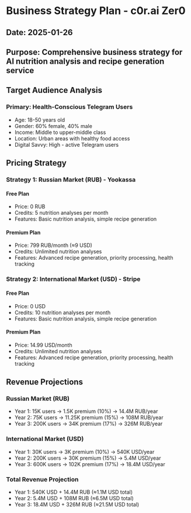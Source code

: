 # Business Strategy Plan - c0r.ai Zer0

## Date: 2025-01-26
## Purpose: Comprehensive business strategy for AI nutrition analysis and recipe generation service

## Target Audience Analysis

### Primary: Health-Conscious Telegram Users
- Age: 18-50 years old
- Gender: 60% female, 40% male
- Income: Middle to upper-middle class
- Location: Urban areas with healthy food access
- Digital Savvy: High - active Telegram users

## Pricing Strategy

### Strategy 1: Russian Market (RUB) - Yookassa

#### Free Plan
- Price: 0 RUB
- Credits: 5 nutrition analyses per month
- Features: Basic nutrition analysis, simple recipe generation

#### Premium Plan
- Price: 799 RUB/month (≈9 USD)
- Credits: Unlimited nutrition analyses
- Features: Advanced recipe generation, priority processing, health tracking

### Strategy 2: International Market (USD) - Stripe

#### Free Plan
- Price: 0 USD
- Credits: 10 nutrition analyses per month
- Features: Basic nutrition analysis, simple recipe generation

#### Premium Plan
- Price: 14.99 USD/month
- Credits: Unlimited nutrition analyses
- Features: Advanced recipe generation, priority processing, health tracking

## Revenue Projections

### Russian Market (RUB)
- Year 1: 15K users → 1.5K premium (10%) → 14.4M RUB/year
- Year 2: 75K users → 11.25K premium (15%) → 108M RUB/year
- Year 3: 200K users → 34K premium (17%) → 326M RUB/year

### International Market (USD)
- Year 1: 30K users → 3K premium (10%) → 540K USD/year
- Year 2: 200K users → 30K premium (15%) → 5.4M USD/year
- Year 3: 600K users → 102K premium (17%) → 18.4M USD/year

### Total Revenue Projection
- Year 1: 540K USD + 14.4M RUB (≈1.1M USD total)
- Year 2: 5.4M USD + 108M RUB (≈6.5M USD total)
- Year 3: 18.4M USD + 326M RUB (≈21.5M USD total)
